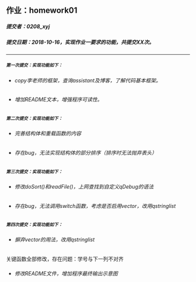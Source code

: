 ## 作业：homework01
##### 提交者：0208_xyj
##### 提交日期：2018-10-16，实现作业一要求的功能，共提交XX次。
***
##### `第一次提交：实现功能如下：`
- ###### copy李老师的框架，查询assistant及博客，了解代码基本框架。
- ###### 增加README文本，增强程序可读性。

##### `第二次提交：实现功能如下：`
- ###### 完善结构体和重载函数的内容
- ###### 存在bug，无法实现结构体的部分排序（排序时无法抛弃表头）

##### `第三次提交：实现功能如下：`
- ###### 修改doSort()和readFile()，上网查找到自定义qDebug的语法
- ###### 存在bug，无法调用switch函数，考虑是否启用vector，改用qstringlist

##### `第四次提交：实现功能如下：`
- ###### 摒弃vector的用法，改用qstringlist
关键函数全部修改，存在问题：学号与下一列不对齐
- ###### 修改README文件，增加程序最终输出示意图

